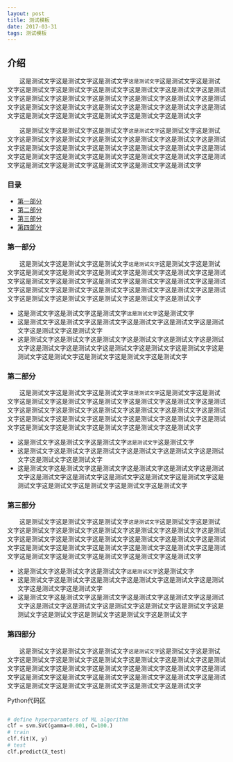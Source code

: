```yaml
---
layout: post
title: 测试模板
date: 2017-03-31
tags: 测试模板  
---
```


## 介绍

　　这是测试文字这是测试文字这是测试文字`这是测试文字`这是测试文字这是测试文字这是测试文字这是测试文字这是测试文字这是测试文字这是测试文字这是测试文字这是测试文字这是测试文字这是测试文字这是测试文字这是测试文字这是测试文字这是测试文字这是测试文字这是测试文字这是测试文字这是测试文字这是测试文字这是测试文字这是测试文字这是测试文字这是测试文字这是测试文字

　　这是测试文字这是测试文字这是测试文字`这是测试文字`这是测试文字这是测试文字这是测试文字这是测试文字这是测试文字这是测试文字这是测试文字这是测试文字这是测试文字这是测试文字这是测试文字这是测试文字这是测试文字这是测试文字这是测试文字这是测试文字这是测试文字这是测试文字这是测试文字这是测试文字这是测试文字这是测试文字这是测试文字这是测试文字这是测试文字                  
                           

### 目录

* [第一部分](#When-to-apply-neural-net)
* [第二部分](#solve-problems)
* [第三部分](#popular-libraries)
* [第四部分](#A-typical-flow)


### <a name="When-to-apply-neural-net"></a>第一部分

　　这是测试文字这是测试文字这是测试文字`这是测试文字`这是测试文字这是测试文字这是测试文字这是测试文字这是测试文字这是测试文字这是测试文字这是测试文字这是测试文字这是测试文字这是测试文字这是测试文字这是测试文字这是测试文字这是测试文字这是测试文字这是测试文字这是测试文字这是测试文字这是测试文字这是测试文字这是测试文字这是测试文字这是测试文字这是测试文字　　

* 这是测试文字这是测试文字这是测试文字`这是测试文字`这是测试文字
* 这是测试文字这是测试文字这是测试文字这是测试文字这是测试文字这是测试文字这是测试文字这是测试文字
* 这是测试文字这是测试文字这是测试文字这是测试文字这是测试文字这是测试文字这是测试文字这是测试文字这是测试文字这是测试文字这是测试文字这是测试文字这是测试文字这是测试文字这是测试文字这是测试文字


### <a name="solve-problems"></a>第二部分

　　这是测试文字这是测试文字这是测试文字`这是测试文字`这是测试文字这是测试文字这是测试文字这是测试文字这是测试文字这是测试文字这是测试文字这是测试文字这是测试文字这是测试文字这是测试文字这是测试文字这是测试文字这是测试文字这是测试文字这是测试文字这是测试文字这是测试文字这是测试文字这是测试文字这是测试文字这是测试文字这是测试文字这是测试文字这是测试文字　　

* 这是测试文字这是测试文字这是测试文字`这是测试文字`这是测试文字
* 这是测试文字这是测试文字这是测试文字这是测试文字这是测试文字这是测试文字这是测试文字这是测试文字
* 这是测试文字这是测试文字这是测试文字这是测试文字这是测试文字这是测试文字这是测试文字这是测试文字这是测试文字这是测试文字这是测试文字这是测试文字这是测试文字这是测试文字这是测试文字这是测试文字

### <a name="popular-libraries"></a>第三部分

　　这是测试文字这是测试文字这是测试文字`这是测试文字`这是测试文字这是测试文字这是测试文字这是测试文字这是测试文字这是测试文字这是测试文字这是测试文字这是测试文字这是测试文字这是测试文字这是测试文字这是测试文字这是测试文字这是测试文字这是测试文字这是测试文字这是测试文字这是测试文字这是测试文字这是测试文字这是测试文字这是测试文字这是测试文字这是测试文字　　

* 这是测试文字这是测试文字这是测试文字`这是测试文字`这是测试文字
* 这是测试文字这是测试文字这是测试文字这是测试文字这是测试文字这是测试文字这是测试文字这是测试文字
* 这是测试文字这是测试文字这是测试文字这是测试文字这是测试文字这是测试文字这是测试文字这是测试文字这是测试文字这是测试文字这是测试文字这是测试文字这是测试文字这是测试文字这是测试文字这是测试文字

### <a name="A-typical-flow"></a>第四部分

　　这是测试文字这是测试文字这是测试文字`这是测试文字`这是测试文字这是测试文字这是测试文字这是测试文字这是测试文字这是测试文字这是测试文字这是测试文字这是测试文字这是测试文字这是测试文字这是测试文字这是测试文字这是测试文字这是测试文字这是测试文字这是测试文字这是测试文字这是测试文字这是测试文字这是测试文字这是测试文字这是测试文字这是测试文字这是测试文字　　

Python代码区
```python

# define hyperparamters of ML algorithm
clf = svm.SVC(gamma=0.001, C=100.)
# train 
clf.fit(X, y)
# test 
clf.predict(X_test)
```

<br>
